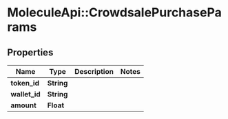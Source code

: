# MoleculeApi::CrowdsalePurchaseParams

## Properties
Name | Type | Description | Notes
------------ | ------------- | ------------- | -------------
**token_id** | **String** |  | 
**wallet_id** | **String** |  | 
**amount** | **Float** |  | 


